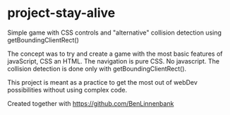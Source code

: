 # project-stay-alive
Simple game with CSS controls and "alternative" collision detection using getBoundingClientRect()

The concept was to try and create a game with the most basic features of javaScript, CSS an HTML. The navigation is pure CSS. No javascript. The collision detection is done only with getBoundingClientRect(). 

This project is meant as a practice to get the most out of webDev possibilities without using complex code. 

Created together with https://github.com/BenLinnenbank
